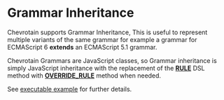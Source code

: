 # Grammar Inheritance

Chevrotain supports Grammar Inheritance, This is useful to represent multiple variants of the same grammar
for example a grammar for ECMAScript 6 **extends** an ECMAScript 5.1 grammar.

Chevrotain Grammars are JavaScript classes, so Grammar inheritance is simply JavaScript inheritance
with the replacement of the [**RULE**](https://sap.github.io/chevrotain/documentation/6_5_0/classes/cstparser.html#rule)
DSL method with [**OVERRIDE_RULE**](https://sap.github.io/chevrotain/documentation/6_5_0/classes/cstparser.html#override_rule) method when needed.

See [executable example](https://github.com/SAP/chevrotain/tree/master/examples/parser/inheritance)
for further details.
